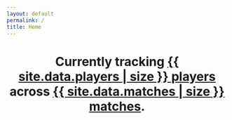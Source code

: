 ```yaml
---
layout: default
permalink: /
title: Home
---
```

<div align="center">
    <h1>Currently tracking <a href="/players">{{ site.data.players | size }} players</a> across <a href="/matches">{{ site.data.matches | size }} matches</a>.</h1>
</div>